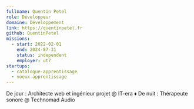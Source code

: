 ```yaml
---
fullname: Quentin Petel
role: Développeur
domaine: Développement
link: https://quentinpetel.fr
github: QuentinPetel
missions:
  - start: 2022-02-01
    end: 2024-07-31
    status: independent
    employer: ut7
startups:
  - catalogue-apprentissage
  - voeux-apprentissage
---
```


De jour : Architecte web et ingénieur projet @ IT-era ♦ De nuit : Thérapeute sonore @ Technomad Audio
